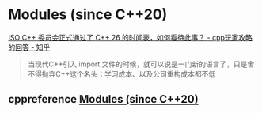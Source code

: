 # Modules (since C++20)



[ISO C++ 委员会正式通过了 C++ 26 的时间表，如何看待此事？ - cpp玩家攻略的回答 - 知乎](https://www.zhihu.com/question/608417767/answer/3089503330) 

> 当现代C++引入 import 文件的时候，就可以说是一门新的语言了，只是舍不得抛弃C++这个名头；学习成本、以及公司重构成本都不低



## cppreference [Modules (since C++20)](https://en.cppreference.com/w/cpp/language/modules)